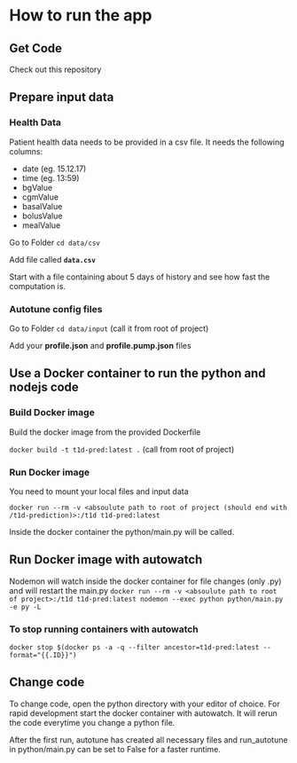 # How to run the app

## Get Code
Check out this repository

## Prepare input data

### Health Data
Patient health data needs to be provided in a csv file. It needs the following columns:
* date	(eg. 15.12.17)
* time	(eg. 13:59)
* bgValue	
* cgmValue	
* basalValue	
* bolusValue	
* mealValue

Go to Folder `cd data/csv`

Add file called **`data.csv`**

Start with a file containing about 5 days of history and see how fast the computation is.

### Autotune config files

Go to Folder `cd data/input` (call it from root of project)

Add your **profile.json** and **profile.pump.json** files

## Use a Docker container to run the python and nodejs code

### Build Docker image
Build the docker image from the provided Dockerfile

`docker build -t t1d-pred:latest .` (call from root of project)

### Run Docker image
You need to mount your local files and input data

`docker run --rm -v <absoulute path to root of project (should end with /t1d-prediction)>:/t1d t1d-pred:latest`

Inside the docker container the python/main.py will be called.

## Run Docker image with autowatch
Nodemon will watch inside the docker container for file changes (only .py) and will restart the main.py
`docker run --rm -v <absoulute path to root of project>:/t1d t1d-pred:latest nodemon --exec python python/main.py -e py -L`

### To stop running containers with autowatch

`docker stop $(docker ps -a -q --filter ancestor=t1d-pred:latest --format="{{.ID}}")`

## Change code
To change code, open the python directory with your editor of choice. For rapid development start the docker container with autowatch. It will rerun the code everytime you change a python file. 

After the first run, autotune has created all necessary files and run_autotune in python/main.py can be set to False for a faster runtime. 